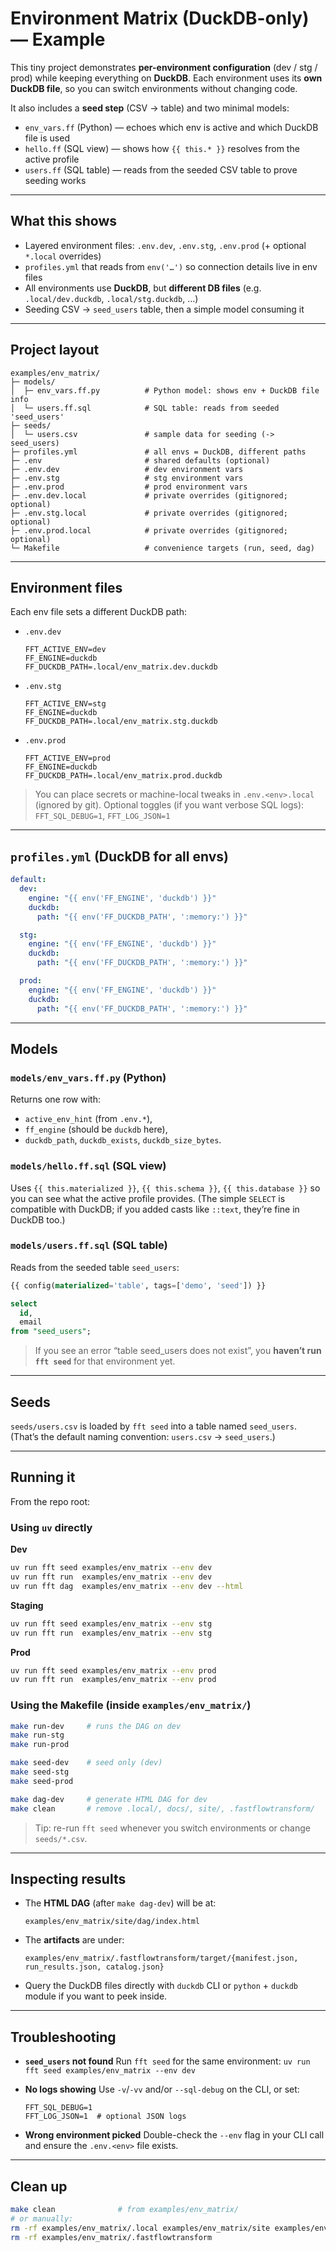 # Environment Matrix (DuckDB-only) — Example

This tiny project demonstrates **per-environment configuration** (dev / stg / prod) while keeping everything on **DuckDB**.
Each environment uses its **own DuckDB file**, so you can switch environments without changing code.

It also includes a **seed step** (CSV → table) and two minimal models:

* `env_vars.ff` (Python) — echoes which env is active and which DuckDB file is used
* `hello.ff` (SQL view) — shows how `{{ this.* }}` resolves from the active profile
* `users.ff` (SQL table) — reads from the seeded CSV table to prove seeding works

---

## What this shows

* Layered environment files: `.env.dev`, `.env.stg`, `.env.prod` (+ optional `*.local` overrides)
* `profiles.yml` that reads from `env('…')` so connection details live in env files
* All environments use **DuckDB**, but **different DB files** (e.g. `.local/dev.duckdb`, `.local/stg.duckdb`, …)
* Seeding CSV → `seed_users` table, then a simple model consuming it

---

## Project layout

```
examples/env_matrix/
├─ models/
│  ├─ env_vars.ff.py          # Python model: shows env + DuckDB file info
│  └─ users.ff.sql            # SQL table: reads from seeded 'seed_users'
├─ seeds/
│  └─ users.csv               # sample data for seeding (-> seed_users)
├─ profiles.yml               # all envs = DuckDB, different paths
├─ .env                       # shared defaults (optional)
├─ .env.dev                   # dev environment vars
├─ .env.stg                   # stg environment vars
├─ .env.prod                  # prod environment vars
├─ .env.dev.local             # private overrides (gitignored; optional)
├─ .env.stg.local             # private overrides (gitignored; optional)
├─ .env.prod.local            # private overrides (gitignored; optional)
└─ Makefile                   # convenience targets (run, seed, dag)
```

---

## Environment files

Each env file sets a different DuckDB path:

* `.env.dev`

  ```
  FFT_ACTIVE_ENV=dev
  FF_ENGINE=duckdb
  FF_DUCKDB_PATH=.local/env_matrix.dev.duckdb
  ```

* `.env.stg`

  ```
  FFT_ACTIVE_ENV=stg
  FF_ENGINE=duckdb
  FF_DUCKDB_PATH=.local/env_matrix.stg.duckdb
  ```

* `.env.prod`

  ```
  FFT_ACTIVE_ENV=prod
  FF_ENGINE=duckdb
  FF_DUCKDB_PATH=.local/env_matrix.prod.duckdb
  ```

> You can place secrets or machine-local tweaks in `.env.<env>.local` (ignored by git).
> Optional toggles (if you want verbose SQL logs):
> `FFT_SQL_DEBUG=1`, `FFT_LOG_JSON=1`

---

## `profiles.yml` (DuckDB for all envs)

```yaml
default:
  dev:
    engine: "{{ env('FF_ENGINE', 'duckdb') }}"
    duckdb:
      path: "{{ env('FF_DUCKDB_PATH', ':memory:') }}"

  stg:
    engine: "{{ env('FF_ENGINE', 'duckdb') }}"
    duckdb:
      path: "{{ env('FF_DUCKDB_PATH', ':memory:') }}"

  prod:
    engine: "{{ env('FF_ENGINE', 'duckdb') }}"
    duckdb:
      path: "{{ env('FF_DUCKDB_PATH', ':memory:') }}"
```

---

## Models

### `models/env_vars.ff.py` (Python)

Returns one row with:

* `active_env_hint` (from `.env.*`),
* `ff_engine` (should be `duckdb` here),
* `duckdb_path`, `duckdb_exists`, `duckdb_size_bytes`.

### `models/hello.ff.sql` (SQL view)

Uses `{{ this.materialized }}`, `{{ this.schema }}`, `{{ this.database }}` so you can see what the active profile provides. (The simple `SELECT` is compatible with DuckDB; if you added casts like `::text`, they’re fine in DuckDB too.)

### `models/users.ff.sql` (SQL table)

Reads from the seeded table `seed_users`:

```sql
{{ config(materialized='table', tags=['demo', 'seed']) }}

select
  id,
  email
from "seed_users";
```

> If you see an error “table seed_users does not exist”, you **haven’t run `fft seed`** for that environment yet.

---

## Seeds

`seeds/users.csv` is loaded by `fft seed` into a table named `seed_users`.
(That’s the default naming convention: `users.csv` → `seed_users`.)

---

## Running it

From the repo root:

### Using `uv` directly

**Dev**

```bash
uv run fft seed examples/env_matrix --env dev
uv run fft run  examples/env_matrix --env dev
uv run fft dag  examples/env_matrix --env dev --html
```

**Staging**

```bash
uv run fft seed examples/env_matrix --env stg
uv run fft run  examples/env_matrix --env stg
```

**Prod**

```bash
uv run fft seed examples/env_matrix --env prod
uv run fft run  examples/env_matrix --env prod
```

### Using the Makefile (inside `examples/env_matrix/`)

```bash
make run-dev     # runs the DAG on dev
make run-stg
make run-prod

make seed-dev    # seed only (dev)
make seed-stg
make seed-prod

make dag-dev     # generate HTML DAG for dev
make clean       # remove .local/, docs/, site/, .fastflowtransform/
```

> Tip: re-run `fft seed` whenever you switch environments or change `seeds/*.csv`.

---

## Inspecting results

* The **HTML DAG** (after `make dag-dev`) will be at:

  ```
  examples/env_matrix/site/dag/index.html
  ```
* The **artifacts** are under:

  ```
  examples/env_matrix/.fastflowtransform/target/{manifest.json, run_results.json, catalog.json}
  ```
* Query the DuckDB files directly with `duckdb` CLI or `python` + `duckdb` module if you want to peek inside.

---

## Troubleshooting

* **`seed_users` not found**
  Run `fft seed` for the same environment:
  `uv run fft seed examples/env_matrix --env dev`

* **No logs showing**
  Use `-v`/`-vv` and/or `--sql-debug` on the CLI, or set:

  ```
  FFT_SQL_DEBUG=1
  FFT_LOG_JSON=1  # optional JSON logs
  ```

* **Wrong environment picked**
  Double-check the `--env` flag in your CLI call and ensure the `.env.<env>` file exists.

---

## Clean up

```bash
make clean              # from examples/env_matrix/
# or manually:
rm -rf examples/env_matrix/.local examples/env_matrix/site examples/env_matrix/docs
rm -rf examples/env_matrix/.fastflowtransform
```

